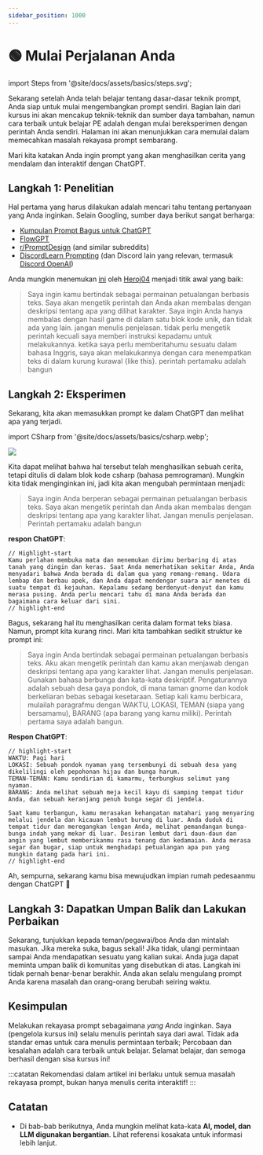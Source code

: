 ```yaml
---
sidebar_position: 1000
---
```


# 🟢 Mulai Perjalanan Anda


import Steps from '@site/docs/assets/basics/steps.svg';

<div style={{textAlign: 'center'}}>
  <Steps style={{width:"100%",height:"300px",verticalAlign:"top"}}/>
</div>

Sekarang setelah Anda telah belajar tentang dasar-dasar teknik prompt, Anda siap untuk mulai mengembangkan prompt sendiri. Bagian lain dari kursus ini akan mencakup teknik-teknik dan sumber daya tambahan, namun cara terbaik untuk belajar PE adalah dengan mulai bereksperimen dengan perintah Anda sendiri. Halaman ini akan menunjukkan cara memulai dalam memecahkan masalah rekayasa prompt sembarang.

Mari kita katakan Anda ingin prompt yang akan menghasilkan cerita yang mendalam dan interaktif dengan ChatGPT.

## Langkah 1: Penelitian

Hal pertama yang harus dilakukan adalah mencari tahu tentang pertanyaan yang Anda inginkan. Selain Googling, sumber daya berikut sangat berharga:

- [Kumpulan Prompt Bagus untuk ChatGPT](https://github.com/f/awesome-chatgpt-prompts)
- [FlowGPT](https://flowgpt.com)
- [r/PromptDesign](https://www.reddit.com/r/PromptDesign/) (and similar subreddits)
- [DiscordLearn Prompting](https://discord.gg/learn-prompting) (dan Discord lain yang relevan, termasuk [Discord OpenAI](https://discord.gg/openai))

Anda mungkin menemukan [ini](https://prompts.chat/#act-as-a-text-based-adventure-game) oleh [Heroj04](https://github.com/Heroj04) menjadi titik awal yang baik:
> Saya ingin kamu bertindak sebagai permainan petualangan berbasis teks. Saya akan mengetik perintah dan Anda akan membalas dengan deskripsi tentang apa yang dilihat karakter. Saya ingin Anda hanya membalas dengan hasil game di dalam satu blok kode unik, dan tidak ada yang lain. jangan menulis penjelasan. tidak perlu mengetik perintah kecuali saya memberi instruksi kepadamu untuk melakukannya. ketika saya perlu memberitahumu sesuatu dalam bahasa Inggris, saya akan melakukannya dengan cara menempatkan teks di dalam kurung kurawal {like this}. perintah pertamaku adalah bangun

## Langkah 2: Eksperimen

Sekarang, kita akan memasukkan prompt ke dalam ChatGPT dan melihat apa yang terjadi.

import CSharp from '@site/docs/assets/basics/csharp.webp';

<div style={{textAlign: 'center'}}>
  <img src={CSharp} style={{width: "750px"}} />
</div>

Kita dapat melihat bahwa hal tersebut telah menghasilkan sebuah cerita, tetapi ditulis di dalam blok kode csharp (bahasa pemrograman). Mungkin kita tidak menginginkan ini, jadi kita akan mengubah permintaan menjadi:

> Saya ingin Anda berperan sebagai permainan petualangan berbasis teks. Saya akan mengetik perintah dan Anda akan membalas dengan deskripsi tentang apa yang karakter lihat. Jangan menulis penjelasan. Perintah pertamaku adalah bangun


**respon ChatGPT**:
```text
// Highlight-start
Kamu perlahan membuka mata dan menemukan dirimu berbaring di atas tanah yang dingin dan keras. Saat Anda memerhatikan sekitar Anda, Anda menyadari bahwa Anda berada di dalam gua yang remang-remang. Udara lembap dan berbau apek, dan Anda dapat mendengar suara air menetes di suatu tempat di kejauhan. Kepalamu sedang berdenyut-denyut dan kamu merasa pusing. Anda perlu mencari tahu di mana Anda berada dan bagaimana cara keluar dari sini.
// highlight-end
```

Bagus, sekarang hal itu menghasilkan cerita dalam format teks biasa. Namun, prompt kita kurang rinci. Mari kita tambahkan sedikit struktur ke prompt ini:

> Saya ingin Anda bertindak sebagai permainan petualangan berbasis teks. Aku akan mengetik perintah dan kamu akan menjawab dengan deskripsi tentang apa yang karakter lihat. Jangan menulis penjelasan. Gunakan bahasa berbunga dan kata-kata deskriptif. Pengaturannya adalah sebuah desa gaya pondok, di mana taman gnome dan kodok berkeliaran bebas sebagai kesetaraan. Setiap kali kamu berbicara, mulailah paragrafmu dengan WAKTU, LOKASI, TEMAN (siapa yang bersamamu), BARANG (apa barang yang kamu miliki). Perintah pertama saya adalah bangun.

**Respon ChatGPT**:
```text
// highlight-start
WAKTU: Pagi hari
LOKASI: Sebuah pondok nyaman yang tersembunyi di sebuah desa yang dikelilingi oleh pepohonan hijau dan bunga harum.
TEMAN-TEMAN: Kamu sendirian di kamarmu, terbungkus selimut yang nyaman.
BARANG: Anda melihat sebuah meja kecil kayu di samping tempat tidur Anda, dan sebuah keranjang penuh bunga segar di jendela.

Saat kamu terbangun, kamu merasakan kehangatan matahari yang menyaring melalui jendela dan kicauan lembut burung di luar. Anda duduk di tempat tidur dan meregangkan lengan Anda, melihat pemandangan bunga-bunga indah yang mekar di luar. Desiran lembut dari daun-daun dan angin yang lembut memberikanmu rasa tenang dan kedamaian. Anda merasa segar dan bugar, siap untuk menghadapi petualangan apa pun yang mungkin datang pada hari ini.
// highlight-end
```

Ah, sempurna, sekarang kamu bisa mewujudkan impian rumah pedesaanmu dengan ChatGPT 🌸


## Langkah 3: Dapatkan Umpan Balik dan Lakukan Perbaikan

Sekarang, tunjukkan kepada teman/pegawai/bos Anda dan mintalah masukan. Jika mereka suka, bagus sekali! Jika tidak, ulangi permintaan sampai Anda mendapatkan sesuatu yang kalian sukai. Anda juga dapat meminta umpan balik di komunitas yang disebutkan di atas. Langkah ini tidak pernah benar-benar berakhir. Anda akan selalu mengulang prompt Anda karena masalah dan orang-orang berubah seiring waktu.

## Kesimpulan

Melakukan rekayasa prompt sebagaimana *yang Anda* inginkan. Saya (pengelola kursus ini) selalu menulis perintah saya dari awal. Tidak ada standar emas untuk cara menulis permintaan terbaik; Percobaan dan kesalahan adalah cara terbaik untuk belajar. Selamat belajar, dan semoga berhasil dengan sisa kursus ini!

:::catatan
Rekomendasi dalam artikel ini berlaku untuk semua masalah rekayasa prompt, bukan hanya menulis cerita interaktif!
:::


## Catatan

- Di bab-bab berikutnya, Anda mungkin melihat kata-kata **AI, model, dan LLM digunakan bergantian**. Lihat referensi kosakata [](https://learnprompting.org/docs/vocabulary) untuk informasi lebih lanjut.